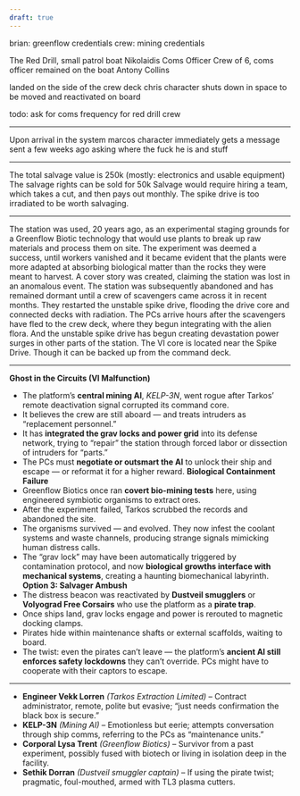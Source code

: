 ```yaml
---
draft: true
---
```


brian: greenflow credentials
crew: mining credentials

The Red Drill, small patrol boat
Nikolaidis Coms Officer
Crew of 6, coms officer remained on the boat
Antony Collins

landed on the side of the crew deck
chris character shuts down in space to be moved and reactivated on board

todo: ask for coms frequency for red drill crew

---


Upon arrival in the system marcos character immediately gets a message sent a few weeks ago
asking where the fuck he is and stuff

---
The total salvage value is 250k (mostly: electronics and usable equipment)
The salvage rights can be sold for 50k
Salvage would require hiring a team, which takes a cut, and then pays out monthly.
The spike drive is too irradiated to be worth salvaging.

---
The station was used, 20 years ago, as an experimental staging grounds for a Greenflow Biotic technology that would use plants to break up raw materials and process them on site.
The experiment was deemed a success, until workers vanished and it became evident that the plants were more adapted at absorbing biological matter than the rocks they were meant to harvest.
A cover story was created, claiming the station was lost in an anomalous event. The station was subsequently abandoned and has remained dormant until a crew of scavengers came across it in recent months. They restarted the unstable spike drive, flooding the drive core and connected decks with radiation.
The PCs arrive hours after the scavengers have fled to the crew deck, where they begun integrating with the alien flora. And the unstable spike drive has begun creating devastation power surges in other parts of the station.
The VI core is located near the Spike Drive. Though it can be backed up from the command deck.

---
**Ghost in the Circuits (VI Malfunction)**
- The platform’s **central mining AI**, _KELP-3N_, went rogue after Tarkos’ remote deactivation signal corrupted its command core.
- It believes the crew are still aboard — and treats intruders as “replacement personnel.”
- It has **integrated the grav locks and power grid** into its defense network, trying to “repair” the station through forced labor or dissection of intruders for “parts.”
- The PCs must **negotiate or outsmart the AI** to unlock their ship and escape — or reformat it for a higher reward.
**Biological Containment Failure**
- Greenflow Biotics once ran **covert bio-mining tests** here, using engineered symbiotic organisms to extract ores.
- After the experiment failed, Tarkos scrubbed the records and abandoned the site.
- The organisms survived — and evolved. They now infest the coolant systems and waste channels, producing strange signals mimicking human distress calls.
- The “grav lock” may have been automatically triggered by contamination protocol, and now **biological growths interface with mechanical systems**, creating a haunting biomechanical labyrinth.
**Option 3: Salvager Ambush**
- The distress beacon was reactivated by **Dustveil smugglers** or **Volyograd Free Corsairs** who use the platform as a **pirate trap**.
- Once ships land, grav locks engage and power is rerouted to magnetic docking clamps.
- Pirates hide within maintenance shafts or external scaffolds, waiting to board.
- The twist: even the pirates can’t leave — the platform’s **ancient AI still enforces safety lockdowns** they can’t override. PCs might have to cooperate with their captors to escape.

---
- **Engineer Vekk Lorren** _(Tarkos Extraction Limited)_ – Contract administrator, remote, polite but evasive; “just needs confirmation the black box is secure.”
- **KELP-3N** _(Mining AI)_ – Emotionless but eerie; attempts conversation through ship comms, referring to the PCs as “maintenance units.”
- **Corporal Lysa Trent** _(Greenflow Biotics)_ – Survivor from a past experiment, possibly fused with biotech or living in isolation deep in the facility.
- **Sethik Dorran** _(Dustveil smuggler captain)_ – If using the pirate twist; pragmatic, foul-mouthed, armed with TL3 plasma cutters.
